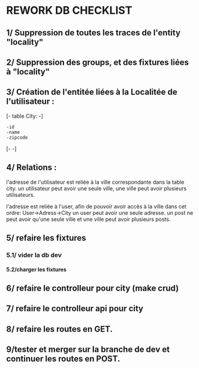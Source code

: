 # REWORK DB CHECKLIST

## 1/ Suppression de toutes les traces de l'entity "locality" 

## 2/ Suppression des groups, et des fixtures liées à "locality"

## 3/ Création de l'entitée  liées à la Localitée de l'utilisateur :

[- table City: -]

    -id
    -name
    -zipcode

[-             -]

## 4/ Relations :

l'adresse de l'utilisateur est reliée à la ville correspondante dans la table city.
un utilisateur peut avoir une seule ville, une ville peut avoir plusieurs utilisateurs.

l'adresse est reliée à l'user, afin de pouvoir avoir accès à la ville dans cet ordre: User->Adress->City
un user peut avoir une seule adresse.
un post ne peut avoir qu'une seule ville et une ville peut avoir plusieurs posts.

## 5/ refaire les fixtures
### 5.1/ vider la db dev
#### 5.2/charger les fixtures

## 6/ refaire le controlleur pour city (make crud)

## 7/ refaire le controlleur api pour city 

## 8/ refaire les routes en GET. 

## 9/tester et merger sur la branche de dev et continuer les routes en POST.
